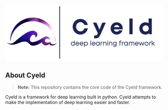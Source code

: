 <div style="width:800px height:100px" align="center">
    <img  src="./images/logo.jpg" alt="framework-picture">
</div>

<p></p>

## About Cyeld

> **Note:** This repository contains the core code of the Cyeld framework.

Cyeld is a framework for deep learning built in python. Cyeld attempts to make the implementation of deep learning easier and faster.
